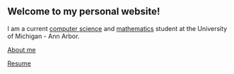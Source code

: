 ## Welcome to my personal website!

I am a current [computer science](http://eecs.umich.edu/) and [mathematics](https://lsa.umich.edu/math) student at the University of Michigan - Ann Arbor.

[About me](https://jonathoma.github.io/about)

[Resume](https://jonathoma.github.io/resume)
